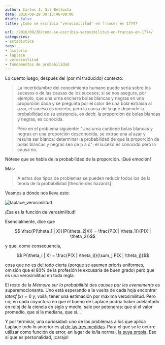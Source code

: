 ```yaml
---
author: Carlos J. Gil Bellosta
date: 2016-09-28 08:13:46+00:00
draft: false
title: ¿Cómo se escribía "verosimilitud" en francés en 1774?

url: /2016/09/28/como-se-escribia-verosimilitud-en-frances-en-1774/
categories:
- estadística
tags:
- historia
- laplace
- verosimilitud
- fundamentos de probabilidad
---
```


Lo cuento luego, después del (por mí traducido) contexto:


>La incertidumbre del conocimiento humano puede serla sobre los sucesos o de las causas de los sucesos; si se nos asegura, por ejemplo, que una urna encierra bolas blancas y negras en una proporción dada y se pregunta por el color de una bola extraída al azar, el suceso es incierto, pero la causa de la que depende la probabilidad de su existencia, es decir, la proporción de bolas blancas y negras, es conocida.
>
>Pero en el problema siguiente: "Una urna contiene bolas blancas y negras en una proporción desconocida, se extrae una al azar y resulta ser blanca: determinar la probabilidad de que la proporción de bolas blancas y negras sea de p a q"; el suceso es conocido pero la causa no.

Nótese que se habla de la probabilidad de la proporción. ¡Qué emoción!

Más:

>A estos dos tipos de problemas se pueden reducir todos los de la teoría de la probabilidad [théorie des hazards].

Veamos a dónde nos lleva esto:

![laplace_verosimilitud](/wp-uploads/2016/09/laplace_verosimilitud.png#center)

¡Esa es la función de verosimilitud!

Esencialmente, dice que

$$ \frac{P(\theta_1 | X)}{P(\theta_2|X)} = \frac{P(X | \theta_1)}{P(X | \theta_2)}$$

y que, como consecuencia,

$$ P(\theta_i | X) = \frac{P(X | \theta_i)}{\sum_j P(X | \theta_j)}$$

cosa que no es del todo cierta (porque se asumen prioris uniformes, omisión que el 80% de la profesión le excusaría de buen grado) pero que es una verosimilitud en toda regla.

El resto de la _Mémoire sur la probabilitité des causes par les evenements_ es superemocionante. Uno está esperando a la vuelta de cada hoja encontrar $latex f^\prime(x) = 0$ y, voilá, tener una estimación por máxima verosimilitud. Pero no, en cada coyuntura en que el bueno de Laplace podría haber adelantado en reloj de la ciencia en siglo y medio, sale por peteneras: que si el valor promedio, que si la mediana, que si...

Y por terminar, una curiosidad: uno de los problemas a los que aplica Laplace todo lo anterior es [al de las tres medidas](https://www.datanalytics.com/2011/09/14/la-estadistica-del-numero-tres/). Para el que se le ocurre utilizar como función de error, en lugar de lo/la normal, [la suya propia](https://es.wikipedia.org/wiki/Distribuci%C3%B3n_de_Laplace). Eso sí que es personalidad, ¡carajo!